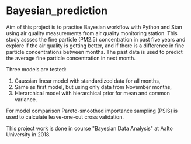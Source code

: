 # Bayesian_prediction

Aim of this project is to practise Bayesian workflow with Python and Stan using air quality measurements from air quality monitoring station. This study assses the fine particle (PM2.5) concentration in past five years and explore if the air quality is getting better, and if there is a difference in fine particle concentrations between months. The past data is used to predict the average fine particle concentration in next month.

Three models are tested: 
1. Gaussian linear model with standardized data for all months,
2. Same as first model, but using only data from November months,
3. Hierarchical model with hierarchical prior for mean and common variance.

For model comparison Pareto-smoothed importance sampling (PSIS) is used to calculate leave-one-out cross validation.

This project work is done in course "Bayesian Data Analysis" at Aalto University in 2018.
